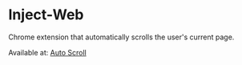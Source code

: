 # Inject-Web
Chrome extension that automatically scrolls the user's current page.

Available at: [Auto Scroll](https://chrome.google.com/webstore/detail/auto-scroll/pnmppanpmcimcfnkhkcpnmomiiomchpd)
